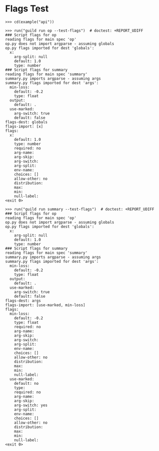 # Flags Test

    >>> cd(example("api"))

    >>> run("guild run op --test-flags")  # doctest: +REPORT_UDIFF
    ### Script flags for op
    reading flags for main spec 'op'
    op.py does not import argparse - assuming globals
    op.py flags imported for dest 'globals':
      x:
        arg-split: null
        default: 1.0
        type: number
    ### Script flags for summary
    reading flags for main spec 'summary'
    summary.py imports argparse - assuming args
    summary.py flags imported for dest 'args':
      min-loss:
        default: -0.2
        type: float
      output:
        default: .
      use-marked:
        arg-switch: true
        default: false
    flags-dest: globals
    flags-import: [x]
    flags:
      x:
        default: 1.0
        type: number
        required: no
        arg-name:
        arg-skip:
        arg-switch:
        arg-split:
        env-name:
        choices: []
        allow-other: no
        distribution:
        max:
        min:
        null-label:
    <exit 0>

    >>> run("guild run summary --test-flags")  # doctest: +REPORT_UDIFF
    ### Script flags for op
    reading flags for main spec 'op'
    op.py does not import argparse - assuming globals
    op.py flags imported for dest 'globals':
      x:
        arg-split: null
        default: 1.0
        type: number
    ### Script flags for summary
    reading flags for main spec 'summary'
    summary.py imports argparse - assuming args
    summary.py flags imported for dest 'args':
      min-loss:
        default: -0.2
        type: float
      output:
        default: .
      use-marked:
        arg-switch: true
        default: false
    flags-dest: args
    flags-import: [use-marked, min-loss]
    flags:
      min-loss:
        default: -0.2
        type: float
        required: no
        arg-name:
        arg-skip:
        arg-switch:
        arg-split:
        env-name:
        choices: []
        allow-other: no
        distribution:
        max:
        min:
        null-label:
      use-marked:
        default: no
        type:
        required: no
        arg-name:
        arg-skip:
        arg-switch: yes
        arg-split:
        env-name:
        choices: []
        allow-other: no
        distribution:
        max:
        min:
        null-label:
    <exit 0>

